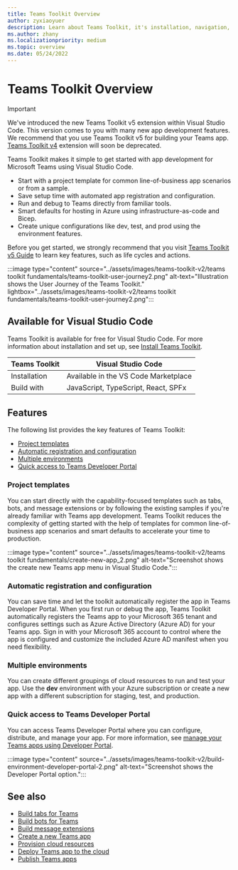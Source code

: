 ```yaml
---
title: Teams Toolkit Overview
author: zyxiaoyuer
description: Learn about Teams Toolkit, it's installation, navigation, and user journey. Teams Toolkit is available for Visual Studio code.
ms.author: zhany
ms.localizationpriority: medium
ms.topic: overview
ms.date: 05/24/2022
---
```


# Teams Toolkit Overview

> [!IMPORTANT]
> We've introduced the new Teams Toolkit v5 extension within Visual Studio Code. This version comes to you with many new app development features. We recommend that you use Teams Toolkit v5 for building your Teams app. [Teams Toolkit v4](toolkit-v4/teams-toolkit-fundamentals-v4.md) extension will soon be deprecated.

Teams Toolkit makes it simple to get started with app development for Microsoft Teams using Visual Studio Code.

* Start with a project template for common line-of-business app scenarios or from a sample.
* Save setup time with automated app registration and configuration.
* Run and debug to Teams directly from familiar tools.
* Smart defaults for hosting in Azure using infrastructure-as-code and Bicep.
* Create unique configurations like dev, test, and prod using the environment features.

Before you get started, we strongly recommend that you visit [Teams Toolkit v5 Guide](https://aka.ms/teamsfx-v5.0-guide) to learn key features, such as life cycles and actions.

:::image type="content" source="../assets/images/teams-toolkit-v2/teams toolkit fundamentals/teams-toolkit-user-journey2.png" alt-text="Illustration shows the User Journey of the Teams Toolkit." lightbox="../assets/images/teams-toolkit-v2/teams toolkit fundamentals/teams-toolkit-user-journey2.png":::

## Available for Visual Studio Code

Teams Toolkit is available for free for Visual Studio Code. For more information about installation and set up, see [Install Teams Toolkit](./install-Teams-Toolkit.md).

| Teams Toolkit | Visual Studio Code |
| - | ------------------ |
| Installation | Available in the VS Code Marketplace |
| Build with | JavaScript, TypeScript, React, SPFx |

## Features

The following list provides the key features of Teams Toolkit:

* [Project templates](#project-templates)
* [Automatic registration and configuration](#automatic-registration-and-configuration)
* [Multiple environments](#multiple-environments)
* [Quick access to Teams Developer Portal](#quick-access-to-teams-developer-portal)

### Project templates

You can start directly with the capability-focused templates such as tabs, bots, and message extensions or by following the existing samples if you're already familiar with Teams app development. Teams Toolkit reduces the complexity of getting started with the help of templates for common line-of-business app scenarios and smart defaults to accelerate your time to production.

:::image type="content" source="../assets/images/teams-toolkit-v2/teams toolkit fundamentals/create-new-app_2.png" alt-text="Screenshot shows the create new Teams app menu in Visual Studio Code.":::

### Automatic registration and configuration

You can save time and let the toolkit automatically register the app in Teams Developer Portal. When you first run or debug the app, Teams Toolkit automatically registers the Teams app to your Microsoft 365 tenant and configures settings such as Azure Active Directory (Azure AD) for your Teams app. Sign in with your Microsoft 365 account to control where the app is configured and customize the included Azure AD manifest when you need flexibility.

### Multiple environments

You can create different groupings of cloud resources to run and test your app. Use the **dev** environment with your Azure subscription or create a new app with a different subscription for staging, test, and production.

### Quick access to Teams Developer Portal

You can access Teams Developer Portal where you can configure, distribute, and manage your app. For more information, see [manage your Teams apps using Developer Portal](../concepts/build-and-test/manage-your-apps-in-developer-portal.md).

:::image type="content" source="../assets/images/teams-toolkit-v2/build-environment-developer-portal-2.png" alt-text="Screenshot shows the Developer Portal option.":::

## See also

* [Build tabs for Teams](../tabs/what-are-tabs.md)
* [Build bots for Teams](../bots/what-are-bots.md)
* [Build message extensions](../messaging-extensions/what-are-messaging-extensions.md)
* [Create a new Teams app](create-new-project.md)
* [Provision cloud resources](provision-cloud-resources.md)
* [Deploy Teams app to the cloud](deploy.md)
* [Publish Teams apps](publish.md)
